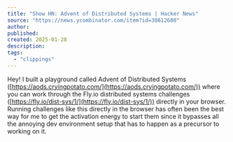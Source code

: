 ```yaml
---
title: "Show HN: Advent of Distributed Systems | Hacker News"
source: "https://news.ycombinator.com/item?id=38612680"
author:
published:
created: 2025-01-28
description:
tags:
  - "clippings"
---
```

Hey! I built a playground called Advent of Distributed Systems ([https://aods.cryingpotato.com/](https://aods.cryingpotato.com/)) where you can work through the Fly.io distributed systems challenges ([https://fly.io/dist-sys/1/](https://fly.io/dist-sys/1/)) directly in your browser. Running challenges like this directly in the browser has often been the best way for me to get the activation energy to start them since it bypasses all the annoying dev environment setup that has to happen as a precursor to working on it.